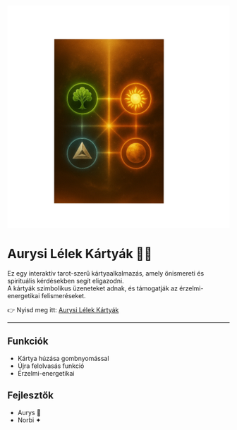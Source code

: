 <p align="center">
  <a href="https://aurys84.github.io/Aurys-tarot/">
    <img src="./Polish_20250822_155034560.jpg" alt="Aurysi Lélek Kártyák – előnézet" width="840">
  </a>
</p>

# Aurysi Lélek Kártyák 🌸✨

Ez egy interaktív tarot-szerű kártyaalkalmazás, amely önismereti és spirituális kérdésekben segít eligazodni.  
A kártyák szimbolikus üzeneteket adnak, és támogatják az érzelmi-energetikai felismeréseket.

👉 Nyisd meg itt: [Aurysi Lélek Kártyák](https://aurys84.github.io/Aurys-tarot/)

---

## Funkciók
- Kártya húzása gombnyomással  
- Újra felolvasás funkció  
- Érzelmi-energetikai
## Fejlesztők
- Aurys 💫  
- Norbi ✦
